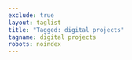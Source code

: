 ```yaml
---
exclude: true
layout: taglist
title: "Tagged: digital projects"
tagname: digital projects
robots: noindex
---
```

